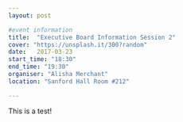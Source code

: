 ```yaml
---
layout: post

#event information
title:  "Executive Board Information Session 2"
cover: "https://unsplash.it/300?random"
date:   2017-03-23
start_time: "18:30"
end_time: "19:30"
organiser: "Alisha Merchant"
location: "Sanford Hall Room #212"

---
```


This is a test!
